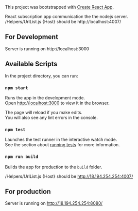 This project was bootstrapped with [Create React App](https://github.com/facebook/create-react-app).

React subscription app communication the the nodejs server.
<br />
/Helpers/UrlList.js {Host} should be http://localhost:4007/

## For Development
Server is running on http://localhost:3000
## Available Scripts

In the project directory, you can run:

### `npm start`

Runs the app in the development mode.<br />
Open [http://localhost:3000](http://localhost:3000) to view it in the browser.

The page will reload if you make edits.<br />
You will also see any lint errors in the console.

### `npm test`

Launches the test runner in the interactive watch mode.<br />
See the section about [running tests](https://facebook.github.io/create-react-app/docs/running-tests) for more information.

### `npm run build`

Builds the app for production to the `build` folder.<br />

/Helpers/UrlList.js {Host} should be http://18.194.254.254:4007/

## For production 
Server is running on http://18.194.254.254:8080/
